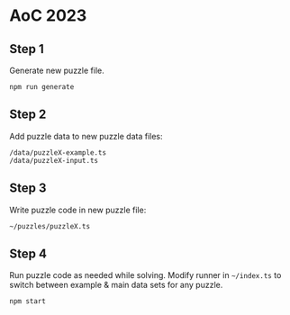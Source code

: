 # AoC 2023

## Step 1
Generate new puzzle file.
```shell
npm run generate
```

## Step 2
Add puzzle data to new puzzle data files:
```
/data/puzzleX-example.ts
/data/puzzleX-input.ts
```

## Step 3
Write puzzle code in new puzzle file:
```
~/puzzles/puzzleX.ts
```

## Step 4
Run puzzle code as needed while solving.
Modify runner in `~/index.ts` to switch between example & main data sets for any puzzle. 
```shell
npm start
```
